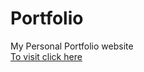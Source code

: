 # Portfolio
My Personal Portfolio website<br>
[To visit click here](https://hemasis-portfolio.netlify.app/)
